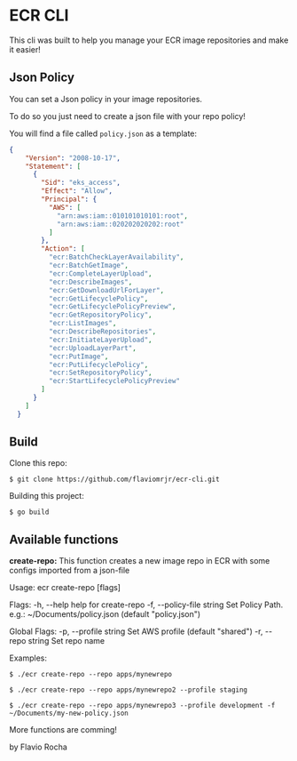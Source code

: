 ECR CLI
=======

This cli was built to help you manage your ECR image repositories and make it easier!

## Json Policy

You can set a Json policy in your image repositories.

To do so you just need to create a json file with your repo policy!

You will find a file called `policy.json` as a template:
```json
{
	"Version": "2008-10-17",
	"Statement": [
	  {
		"Sid": "eks_access",
		"Effect": "Allow",
		"Principal": {
		  "AWS": [
			"arn:aws:iam::010101010101:root",
			"arn:aws:iam::020202020202:root"
		  ]
		},
		"Action": [
		  "ecr:BatchCheckLayerAvailability",
		  "ecr:BatchGetImage",
		  "ecr:CompleteLayerUpload",
		  "ecr:DescribeImages",
		  "ecr:GetDownloadUrlForLayer",
		  "ecr:GetLifecyclePolicy",
		  "ecr:GetLifecyclePolicyPreview",
		  "ecr:GetRepositoryPolicy",
		  "ecr:ListImages",
		  "ecr:DescribeRepositories",
		  "ecr:InitiateLayerUpload",
		  "ecr:UploadLayerPart",
		  "ecr:PutImage",
		  "ecr:PutLifecyclePolicy",
		  "ecr:SetRepositoryPolicy",
		  "ecr:StartLifecyclePolicyPreview"
		]
	  }
	]
  }
```

## Build

Clone this repo:
```shell
$ git clone https://github.com/flaviomrjr/ecr-cli.git
```

Building this project:
```shell
$ go build
```

## Available functions

**create-repo:**
This function creates a new image repo in ECR with some configs imported from a json-file

Usage:
  ecr create-repo [flags]

Flags:
  -h, --help                 help for create-repo
  -f, --policy-file string   Set Policy Path. e.g.: ~/Documents/policy.json (default "policy.json")

Global Flags:
  -p, --profile string   Set AWS profile (default "shared")
  -r, --repo string      Set repo name

Examples:
```shell
$ ./ecr create-repo --repo apps/mynewrepo

$ ./ecr create-repo --repo apps/mynewrepo2 --profile staging

$ ./ecr create-repo --repo apps/mynewrepo3 --profile development -f ~/Documents/my-new-policy.json
```

More functions are comming!

by Flavio Rocha

